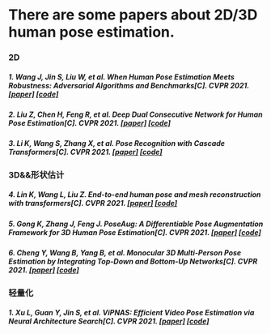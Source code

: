 # There are some papers about 2D/3D human pose estimation.

### 2D
##### 1. Wang J, Jin S, Liu W, et al. When Human Pose Estimation Meets Robustness: Adversarial Algorithms and Benchmarks[C]. CVPR 2021. [[paper]](https://arxiv.org/abs/2105.06152)  [[code]](https://github.com/AIprogrammer/AdvMix)

##### 2. Liu Z, Chen H, Feng R, et al. Deep Dual Consecutive Network for Human Pose Estimation[C]. CVPR 2021. [[paper]](https://arxiv.org/abs/2103.07254)  [[code]](https://github.com/Pose-Group/DCPose)

##### 3. Li K, Wang S, Zhang X, et al. Pose Recognition with Cascade Transformers[C]. CVPR 2021. [[paper]](https://arxiv.org/abs/2104.06976)  [[code]](https://github.com/mlpc-ucsd/PRTR)

### 3D&&形状估计
##### 4. Lin K, Wang L, Liu Z. End-to-end human pose and mesh reconstruction with transformers[C]. CVPR 2021. [[paper]](https://arxiv.org/abs/2012.09760)  [[code]](https://github.com/microsoft/MeshTransformer)

##### 5. Gong K, Zhang J, Feng J. PoseAug: A Differentiable Pose Augmentation Framework for 3D Human Pose Estimation[C]. CVPR 2021. [[paper]](https://arxiv.org/abs/2105.02465)  [[code]](https://github.com/jfzhang95/PoseAug)

##### 6. Cheng Y, Wang B, Yang B, et al. Monocular 3D Multi-Person Pose Estimation by Integrating Top-Down and Bottom-Up Networks[C]. CVPR 2021. [[paper]](https://arxiv.org/abs/2104.01797)  [[code]](https://github.com/3dpose/3D-Multi-Person-Pose)

### 轻量化
##### 1. Xu L, Guan Y, Jin S, et al. ViPNAS: Efficient Video Pose Estimation via Neural Architecture Search[C]. CVPR 2021. [[paper]](https://arxiv.org/abs/2105.10154)  [[code]](https://github.com/luminxu/ViPNAS)
